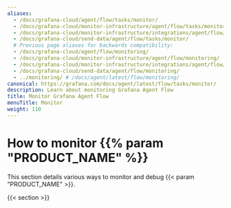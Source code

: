 ```yaml
---
aliases:
  - /docs/grafana-cloud/agent/flow/tasks/monitor/
  - /docs/grafana-cloud/monitor-infrastructure/agent/flow/tasks/monitor/
  - /docs/grafana-cloud/monitor-infrastructure/integrations/agent/flow/tasks/monitor/
  - /docs/grafana-cloud/send-data/agent/flow/tasks/monitor/
  # Previous page aliases for backwards compatibility:
  - /docs/grafana-cloud/agent/flow/monitoring/
  - /docs/grafana-cloud/monitor-infrastructure/agent/flow/monitoring/
  - /docs/grafana-cloud/monitor-infrastructure/integrations/agent/flow/monitoring/
  - /docs/grafana-cloud/send-data/agent/flow/monitoring/
  - ../monitoring/ # /docs/agent/latest/flow/monitoring/
canonical: https://grafana.com/docs/agent/latest/flow/tasks/monitor/
description: Learn about monitoring Grafana Agent Flow
title: Monitor Grafana Agent Flow
menuTitle: Monitor
weight: 110
---
```


# How to monitor {{% param "PRODUCT_NAME" %}}

This section details various ways to monitor and debug {{< param "PRODUCT_NAME" >}}.

{{< section >}}
